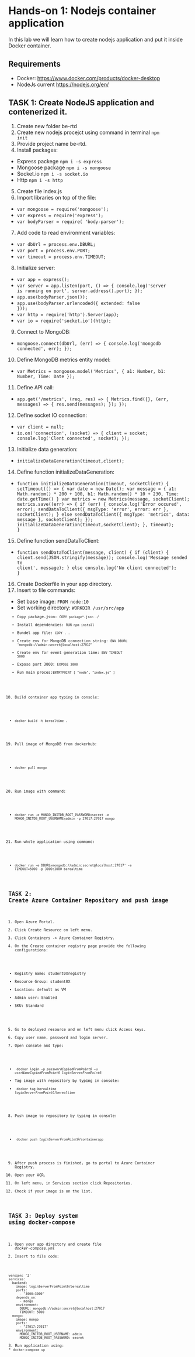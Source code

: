 # Hands-on 1: Nodejs container application
In this lab we will learn how to create nodejs application and put it inside Docker container.

## Requirements
* Docker: https://www.docker.com/products/docker-desktop
* NodeJs current https://nodejs.org/en/

## TASK 1: Create NodeJS application and contenerized it.
1. Create new folder be-rtd
2. Create new nodejs procejct using command in terminal <code>npm init</code>
3. Provide project name be-rtd.
4. Install packages:
* Express packege <code>npm i -s express</code>
* Mongoose package <code>npm i -s mongoose</code>
* Socket.io <code>npm i -s socket.io</code>
* Http <code>npm i -s http</code>
5. Create file index.js
6. Import libraries on top of the file:
* <code>var mongoose = require('mongoose');</code>
* <code>var express = require('express');</code>
* <code>var bodyParser  = require( 'body-parser');</code>
7. Add code to read environment variables:
* <code>var dbUrl = process.env.DBURL;</code>
* <code>var port = process.env.PORT;</code>
* <code>var timeout = process.env.TIMEOUT;</code>
8. Initialize server:
* <code>var app = express();</code>
* <code>var server = app.listen(port, () => {
    console.log('server is running on port', server.address().port);
});</code>
* <code>app.use(bodyParser.json());</code>
* <code>app.use(bodyParser.urlencoded({ extended: false }));</code>
* <code>var http  = require('http').Server(app);</code>
* <code>var io = require('socket.io')(http);</code>
9. Connect to MongoDB:
* <code>mongoose.connect(dbUrl, (err) => {
    console.log('mongodb connected', err);
});</code>
10. Define MongoDB metrics entity model:
* <code>var Metrics = mongoose.model('Metrics', { a1: Number, b1: Number, Time: Date });</code>
11. Define API call:
* <code>app.get('/metrics', (req, res) => {
    Metrics.find({}, (err, messages) => {
        res.send(messages);
    });
});</code>
12. Define socket IO connection:
* <code>var client = null;</code>
* <code>io.on('connection', (socket) => {
    client = socket;
    console.log('Clent connected', socket);
});</code>
13. Initialize data generation:
* <code>initializeDataGeneration(timeout,client); </code>
14. Define function initializeDataGeneration:
* <code>function initializeDataGeneration(timeout, socketClient) {
    setTimeout(() => {
        var date = new Date();
        var message = {
            a1: Math.random() * 200 + 100,
            b1: Math.random() * 10 + 230,
            Time: date.getTime()
        }
        var metrics = new Metrics(message, socketClient);
        metrics.save((err) => {
            if (err) {
                console.log('Error occured', error);
                sendDataToClient({ msgType: 'error', error: err }, socketClient);
            } else
                sendDataToClient({ msgType: 'metrics', data: message }, socketClient);
        });
        initializeDataGeneration(timeout,socketClient);
    }, timeout);
}</code>
15. Define function sendDataToClient:
* <code>function sendDataToClient(message, client) {
    if (client) {
        client.send(JSON.stringify(message));
        console.log('Message sended to client', message);
    } else
        console.log('No client connected');
}</code>
16. Create Dockerfile in your app directory.
17. Insert to file commands:
* Set base image: <code>FROM node:10</code>
* Set working directory: <code>WORKDIR /usr/src/app<code>
* Copy package.json: <code>COPY package*.json ./</code>
* Install dependencies: <code>RUN npm install</code>
* Bundel app file: <code>COPY . .</code>
* Create env for MongoDB connection string: <code>ENV DBURL 'mongodb://admin:secret@localhost:27017'</code>
* Create env for event generation time: <code>ENV TIMEOUT 5000</code>
* Expose port 3000: <code>EXPOSE 3000</code>
* Run main proces:<code>ENTRYPOINT [ "node", "index.js" ]</code>
18. Build container app typing in console: 
* <code>docker build -t berealtime .</code>
19. Pull image of MongoDB from dockerhub:
* <code>docker pull mongo</code>
20. Run image with command:
* <code>docker run -e MONGO_INITDB_ROOT_PASSWORD=secret -e MONGO_INITDB_ROOT_USERNAME=admin -p 27017:27017 mongo </code>
21. Run whole application using command:
* <code>docker run -e  DBURL=mongodb://admin:secret@localhost:27017' -e TIMEOUT=5000 -p 3000:3000 berealtime</code>


## TASK 2: Create Azure Container Repository and push image
1. Open Azure Portal. 
2. Click Create Resource on left menu. 
3. Click Containers -> Azure Container Registry. 
4. On the Create container registry page provide the following configurations: 
* Registry name: student0Xregistry
* Resource Group: student0X 
* Location: default as VM 
* Admin user: Enabled
* SKU: Standard 
  
5. Go to deployed resource and on left menu click Access keys.
6. Copy user name, password and login server.
7. Open console and type:
* <code> docker login –p *passwordCopiedFromPoint6* –u *userNameCopiedFromPoint6* *loginServerFromPoint6* </code> 
* Tag image with repository by typing in console: 
* <code> docker tag berealtime *loginServerFromPoint6*/berealtime </code>
8. Push image to repository by typing in console: 
* <code> docker push *loginServerFromPoint6*/containerapp </code>
9. After push process is finished, go to portal to Azure Container Registry.
10.  Open your ACR.
11. On left menu, in Services section click Repositories.
12. Check if your image is on the list.

## TASK 3: Deploy system using docker-compose
1. Open your app directory and create file *docker-compose.yml*
2. Insert to file code:
<code>
version: '2'
services:
  backend:
    image: loginServerFromPoint6/berealtime
    ports:
      - "3000:3000"
    depends_on:
      - mongo
    environment:
      DBURL: mongodb://admin:secret@localhost:27017
      TIMEOUT: 5000
  mongo:
    image: mongo
    ports: 
      - "27017:27017"
    environment:
      MONGO_INITDB_ROOT_USERNAME: admin
      MONGO_INITDB_ROOT_PASSWORD: secret
</code>
3. Run application using:
* <code>docker-compose up</code>
